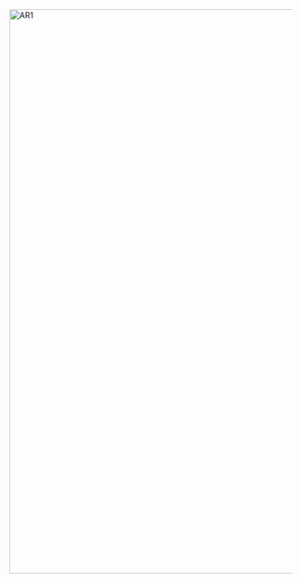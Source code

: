 <img width="983" height="1002" alt="AR1" src="https://github.com/user-attachments/assets/0a0539bc-7dc9-4da2-ba29-1803f7650024" />
